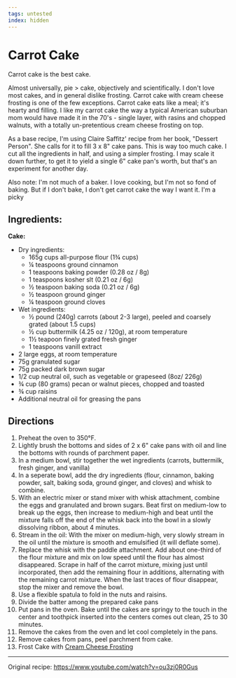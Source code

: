```yaml
---
tags: untested
index: hidden
---
```


# Carrot Cake
Carrot cake is the best cake. 

Almost universally, pie > cake, objectively and scientifically. I don't love most cakes, and in general dislike frosting. Carrot cake with cream cheese frosting is one of the few exceptions. Carrot cake eats like a meal; it's hearty and filling. I like my carrot cake the way a typical American suburban mom would have made it in the 70's - single layer, with rasins and chopped walnuts, with a totally un-pretentious cream cheese frosting on top. 

As a base recipe, I'm using Claire Saffitz' recipe from her book, "Dessert Person". She calls for it to fill 3 x 8" cake pans. This is way too much cake. I cut all the ingredients in half, and using a simpler frosting. I may scale it down further, to get it to yield a single 6" cake pan's worth, but that's an experiment for another day. 

Also note: I'm not much of a baker. I love cooking, but I'm not so fond of baking. But if I don't bake, I don't get carrot cake the way I want it. I'm a picky 

## Ingredients:
**Cake:**
* Dry ingredients:
    * 165g cups all-purpose flour (1¾ cups)
    * ¼ teaspoons ground cinnamon
    * 1 teaspoons baking powder (0.28 oz / 8g)
    * 1 teaspoons kosher slt (0.21 oz / 6g)
    * ½ teaspoon baking soda (0.21 oz / 6g)
    * ½ teaspoon ground ginger
    * ¼ teaspoon ground cloves
* Wet ingredients:
    * ½ pound (240g) carrots (about 2-3 large), peeled and coarsely grated (about 1.5 cups)
    * ½ cup buttermilk (4.25 oz / 120g), at room temperature
    * 1½  teapoon finely grated fresh ginger
    * 1 teaspoons vanill extract
* 2 large eggs, at room temperature
* 75g granulated sugar
* 75g packed dark brown sugar
* 1/2 cup neutral oil, such as vegetable or grapeseed (8oz/ 226g)
* ¾ cup (80 grams) pecan or walnut pieces, chopped and toasted
* ¾ cup raisins
* Additional neutral oil for greasing the pans

## Directions
1.  Preheat the oven to 350°F. 
2.  Lightly brush the bottoms and sides of 2 x 6" cake pans with oil and line the bottoms with rounds of parchment paper.
3.  In a medium bowl, stir together the wet ingredients (carrots, buttermilk, fresh ginger, and vanilla)
5.  In a seperate bowl, add the dry ingredients (flour, cinnamon, baking powder, salt, baking soda, ground ginger, and cloves) and whisk to combine. 
6.  With an electric mixer or stand mixer with whisk attachment, combine the eggs and granulated and brown sugars. Beat first on medium-low to break up the eggs, then increase to medium-high and beat until the mixture falls off the end of the whisk back into the bowl in a slowly dissolving ribbon, about 4 minutes.
7.  Stream in the oil: With the mixer on medium-high, very slowly stream in the oil until the mixture is smooth and emulsified (it will deflate some).
8.  Replace the whisk with the paddle attachment. Add about one-third of the flour mixture and mix on low speed until the flour has almost disappeared. Scrape in half of the carrot mixture, mixing just until incorporated, then add the remaining flour in additions, alternating with the remaining carrot mixture. When the last traces of flour disappear, stop the mixer and remove the bowl. 
9.  Use a flexible spatula to fold in the nuts and raisins.
10.  Divide the batter among the prepared cake pans 
11.  Put pans in the oven. Bake until the cakes are springy to the touch in the center and toothpick inserted into the centers comes out clean, 25 to 30 minutes.
12. Remove the cakes from the oven and let cool completely in the pans. 
13. Remove cakes from pans, peel parchment from cake.
14. Frost Cake with [Cream Cheese Frosting](../Cream-Cheese-Frosting.md)

* * *

Original recipe: <https://www.youtube.com/watch?v=ou3zj0R0Gus>
